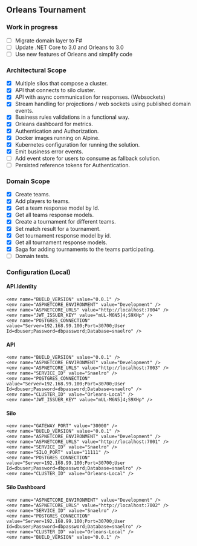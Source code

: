 ## Orleans Tournament

### Work in progress

- [ ] Migrate domain layer to F#
- [ ] Update .NET Core to 3.0 and Orleans to 3.0
- [ ] Use new features of Orleans and simplify code

### Architectural Scope

- [x] Multiple silos that compose a cluster.
- [x] API that connects to silo cluster.
- [x] API with async communication for responses. (Websockets)
- [x] Stream handling for projections / web sockets using published domain events.
- [x] Business rules validations in a functional way.
- [x] Orleans dashboard for metrics.
- [x] Authentication and Authorization.
- [x] Docker images running on Alpine.
- [x] Kubernetes configuration for running the solution.
- [x] Emit business error events.
- [ ] Add event store for users to consume as fallback solution.
- [ ] Persisted reference tokens for Authentication.

### Domain Scope

- [x] Create teams.
- [x] Add players to teams.
- [x] Get a team response model by Id.
- [x] Get all teams response models.
- [x] Create a tournament for different teams.
- [x] Set match result for a tournament.
- [x] Get tournament response model by id.
- [x] Get all tournament response models.
- [x] Saga for adding tournaments to the teams participating.
- [ ] Domain tests.

### Configuration (Local)

#### API.Identity

```
<env name="BUILD_VERSION" value="0.0.1" />
<env name="ASPNETCORE_ENVIRONMENT" value="Development" />
<env name="ASPNETCORE_URLS" value="http://localhost:7004" />
<env name="JWT_ISSUER_KEY" value="mUL-M6N5]4;S9XHp" />
<env name="POSTGRES_CONNECTION" value="Server=192.168.99.100;Port=30700;User Id=dbuser;Password=dbpassword;Database=snaelro" />
```

#### API

```
<env name="BUILD_VERSION" value="0.0.1" />
<env name="ASPNETCORE_ENVIRONMENT" value="Development" />
<env name="ASPNETCORE_URLS" value="http://localhost:7003" />
<env name="SERVICE_ID" value="Snaelro" />
<env name="POSTGRES_CONNECTION" value="Server=192.168.99.100;Port=30700;User Id=dbuser;Password=dbpassword;Database=snaelro" />
<env name="CLUSTER_ID" value="Orleans-Local" />
<env name="JWT_ISSUER_KEY" value="mUL-M6N5]4;S9XHp" />
```

#### Silo

```
<env name="GATEWAY_PORT" value="30000" />
<env name="BUILD_VERSION" value="0.0.1" />
<env name="ASPNETCORE_ENVIRONMENT" value="Development" />
<env name="ASPNETCORE_URLS" value="http://localhost:7001" />
<env name="SERVICE_ID" value="Snaelro" />
<env name="SILO_PORT" value="11111" />
<env name="POSTGRES_CONNECTION" value="Server=192.168.99.100;Port=30700;User Id=dbuser;Password=dbpassword;Database=snaelro" />
<env name="CLUSTER_ID" value="Orleans-Local" />
```

#### Silo Dashboard

```
<env name="ASPNETCORE_ENVIRONMENT" value="Development" />
<env name="ASPNETCORE_URLS" value="http://localhost:7002" />
<env name="SERVICE_ID" value="Snaelro" />
<env name="POSTGRES_CONNECTION" value="Server=192.168.99.100;Port=30700;User Id=dbuser;Password=dbpassword;Database=snaelro" />
<env name="CLUSTER_ID" value="Orleans-Local" />
<env name="BUILD_VERSION" value="0.0.1" />
```
